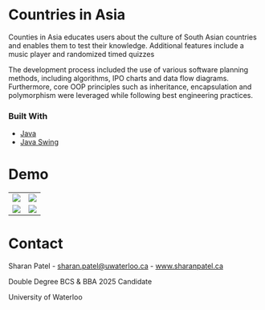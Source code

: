 
# Countries in Asia

Counties in Asia educates users about the culture of South Asian countries and enables them to test their knowledge. Additional features include a music player and randomized timed quizzes

The development process included the use of various software planning methods, including algorithms, IPO charts and data flow diagrams. Furthermore, core OOP principles such as inheritance, encapsulation and polymorphism were leveraged while following best engineering practices.


### Built With
- [Java](https://docs.oracle.com/javase/tutorial/index.html)
- [Java Swing](https://docs.oracle.com/javase/7/docs/api/javax/swing/package-summary.html)

# Demo

|	|	|
:-------------------------:|:-------------------------:
![](https://lh5.googleusercontent.com/ijXMMizvtt8R0HOQpZNzcIWi5G8AqBzFgUhA3-80N_pdBg7O1eEeGZR7i2SE7w1eYvDgJhAAgFhLO7_kRCn-ttVtjl4MpaZT3rFA3ClQmA0RTeNrvEgN0Gl7LWE4IAqtcl_qbt8=s0) |  ![](https://lh4.googleusercontent.com/MAXfI4tOwakG-EdGleE6CcdHk7-lIq25E5XjulJDq0A-nVYgd-TNIhbk8e2Mi9tdXmYO5xZRg_8TVp1-2QoFQ1_VV8R7oqRC8DQjBrR3wM95T_5gXuv52Xttbc5Or_KnNr2d-dc=s0)
![](https://lh4.googleusercontent.com/62PlLNw6XSw0HztGcGhL9OmCAXJ7euFVyBiDXK-czxN8TdhpM9tgbUYUM_2smfH9t-ebKoPG4WiXa_mL3y5w4OPsWDvgzsEcs6M-9yvkVkYIHOzrv5PgGKYDUNxrf_f-wGc5nVE=s0)|![](https://lh5.googleusercontent.com/oE3yohbmqeiU4TKcsD0zIphKOCZiKwANSVq-onVwbvd3G9Ozag1DZyt_CWLoC0DKM1wI6KV5kRk1FzFVxfk10VcQN36LC4tE87n-3zKfNJtrzZVtC9FSk9c3jQvU0aRXQwREPZY=s0)

# Contact
Sharan Patel - sharan.patel@uwaterloo.ca - www.sharanpatel.ca

Double Degree BCS & BBA 2025 Candidate

University of Waterloo
